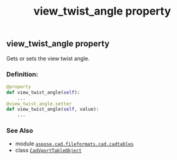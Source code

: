 ﻿---
title: view_twist_angle property
second_title: Aspose.CAD for Python via .NET API References
description: 
type: docs
weight: 630
url: /python-net/aspose.cad.fileformats.cad.cadtables/cadvporttableobject/view_twist_angle/
is_root: false
---

## view_twist_angle property


Gets or sets the view twist angle.
### Definition:
```python
@property
def view_twist_angle(self):
    ...
@view_twist_angle.setter
def view_twist_angle(self, value):
    ...
```

### See Also
* module [`aspose.cad.fileformats.cad.cadtables`](../../)
* class [`CadVportTableObject`](/cad/python-net/aspose.cad.fileformats.cad.cadtables/cadvporttableobject)
